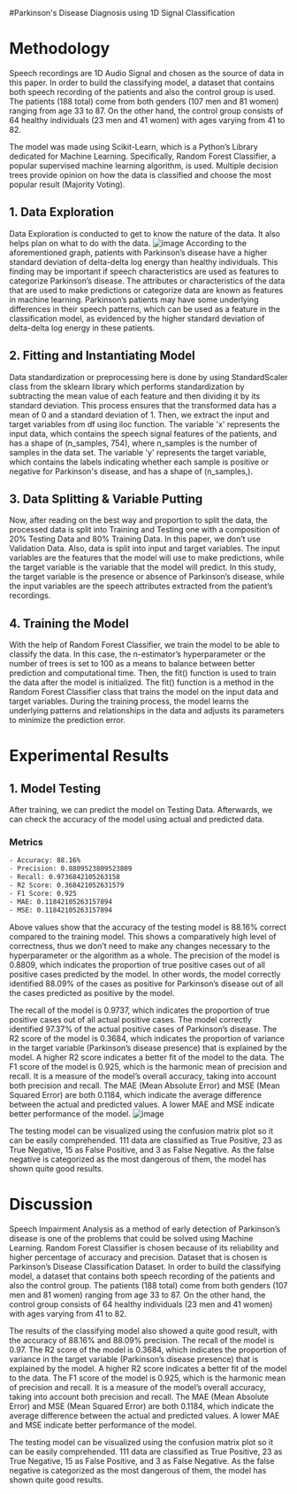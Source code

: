 #Parkinson's Disease Diagnosis using 1D Signal Classification
# Methodology
Speech recordings are 1D Audio Signal and chosen as the source of data in this paper. In order to build the classifying model, a dataset that contains both speech recording of the patients and also the control group is used. The patients (188 total) come from both genders (107 men and 81 women) ranging from age 33 to 87. On the other hand, the control group consists of 64 healthy individuals (23 men and 41 women) with ages varying from 41 to 82.

The model was made using Scikit-Learn, which is a Python’s Library dedicated for Machine Learning. Specifically, Random Forest Classifier, a popular supervised machine learning algorithm, is used. Multiple decision trees provide opinion on how the data is classified and choose the most popular result (Majority Voting).

## 1. Data Exploration
Data Exploration is conducted to get to know the nature of the data. It also helps plan on what to do with the data.
![image](https://github.com/muhammadzaky09/1D-Signal-Classification-for-Parkinson-s-Disease-Diagnosing/assets/88239996/f5987125-12e5-4442-b1f5-74a736a99915)
According to the aforementioned graph, patients with Parkinson’s disease have a higher standard deviation of delta-delta log energy than healthy individuals. This finding may be important if speech characteristics are used as features to categorize Parkinson’s disease. The attributes or characteristics of the data that are used to make predictions or categorize data are known as features in machine learning. Parkinson’s patients may have some underlying differences in their speech patterns, which can be used as a feature in the classification model, as evidenced by the higher standard deviation of delta-delta log energy in these patients.

## 2. Fitting and Instantiating Model
Data standardization or preprocessing here is done by using StandardScaler class from the sklearn library which performs standardization by subtracting the mean value of each feature and then dividing it by its standard deviation. This process ensures that the transformed data has a mean of 0 and a standard deviation of 1. Then, we extract the input and target variables from df using iloc function. The variable 'x' represents the input data, which contains the speech signal features of the patients, and has a shape of (n_samples, 754), where n_samples is the number of samples in the data set. The variable 'y' represents the target variable, which contains the labels indicating whether each sample is positive or negative for Parkinson's disease, and has a shape of (n_samples,).

## 3. Data Splitting & Variable Putting
Now, after reading on the best way and proportion to split the data, the processed data is split into Training and Testing one with a composition of 20% Testing Data and 80% Training Data. In this paper, we don’t use Validation Data. Also, data is split into input and target variables. The input variables are the features that the model will use to make predictions, while the target variable is the variable that the model will predict. In this study, the target variable is the presence or absence of Parkinson’s disease, while the input variables are the speech attributes extracted from the patient’s recordings.

## 4. Training the Model
With the help of Random Forest Classifier, we train the model to be able to classify the data. In this case, the n-estimator’s hyperparameter or the number of trees is set to 100 as a means to balance between better prediction and computational time. Then, the fit() function is used to train the data after the model is initialized. The fit() function is a method in the Random Forest Classifier class that trains the model on the input data and target variables. During the training process, the model learns the underlying patterns and relationships in the data and adjusts its parameters to minimize the prediction error.

# Experimental Results
## 1. Model Testing
After training, we can predict the model on Testing Data. Afterwards, we can check the accuracy of the model using actual and predicted data.

### Metrics
```bash
- Accuracy: 88.16%
- Precision: 0.8809523809523809
- Recall: 0.9736842105263158
- R2 Score: 0.368421052631579
- F1 Score: 0.925
- MAE: 0.11842105263157894
- MSE: 0.11842105263157894
```
Above values show that the accuracy of the testing model is 88.16% correct compared to the training model. This shows a comparatively high level of correctness, thus we don’t need to make any changes necessary to the hyperparameter or the algorithm as a whole. The precision of the model is 0.8809, which indicates the proportion of true positive cases out of all positive cases predicted by the model. In other words, the model correctly identified 88.09% of the cases as positive for Parkinson’s disease out of all the cases predicted as positive by the model.

The recall of the model is 0.9737, which indicates the proportion of true positive cases out of all actual positive cases. The model correctly identified 97.37% of the actual positive cases of Parkinson’s disease. The R2 score of the model is 0.3684, which indicates the proportion of variance in the target variable (Parkinson’s disease presence) that is explained by the model. A higher R2 score indicates a better fit of the model to the data. The F1 score of the model is 0.925, which is the harmonic mean of precision and recall. It is a measure of the model’s overall accuracy, taking into account both precision and recall. The MAE (Mean Absolute Error) and MSE (Mean Squared Error) are both 0.1184, which indicate the average difference between the actual and predicted values. A lower MAE and MSE indicate better performance of the model.
![image](https://github.com/muhammadzaky09/1D-Signal-Classification-for-Parkinson-s-Disease-Diagnosing/assets/88239996/7f664f7c-18d3-4301-b1ab-3a2badd934fb)

The testing model can be visualized using the confusion matrix plot so it can be easily comprehended. 111 data are classified as True Positive, 23 as True Negative, 15 as False Positive, and 3 as False Negative. As the false negative is categorized as the most dangerous of them, the model has shown quite good results.

# Discussion
Speech Impairment Analysis as a method of early detection of Parkinson’s disease is one of the problems that could be solved using Machine Learning. Random Forest Classifier is chosen because of its reliability and higher percentage of accuracy and precision. Dataset that is chosen is Parkinson’s Disease Classification Dataset. In order to build the classifying model, a dataset that contains both speech recording of the patients and also the control group. The patients (188 total) come from both genders (107 men and 81 women) ranging from age 33 to 87. On the other hand, the control group consists of 64 healthy individuals (23 men and 41 women) with ages varying from 41 to 82.

The results of the classifying model also showed a quite good result, with the accuracy of 88.16% and 88.09% precision. The recall of the model is 0.97. The R2 score of the model is 0.3684, which indicates the proportion of variance in the target variable (Parkinson’s disease presence) that is explained by the model. A higher R2 score indicates a better fit of the model to the data. The F1 score of the model is 0.925, which is the harmonic mean of precision and recall. It is a measure of the model’s overall accuracy, taking into account both precision and recall. The MAE (Mean Absolute Error) and MSE (Mean Squared Error) are both 0.1184, which indicate the average difference between the actual and predicted values. A lower MAE and MSE indicate better performance of the model.

The testing model can be visualized using the confusion matrix plot so it can be easily comprehended. 111 data are classified as True Positive, 23 as True Negative, 15 as False Positive, and 3 as False Negative. As the false negative is categorized as the most dangerous of them, the model has shown quite good results.
